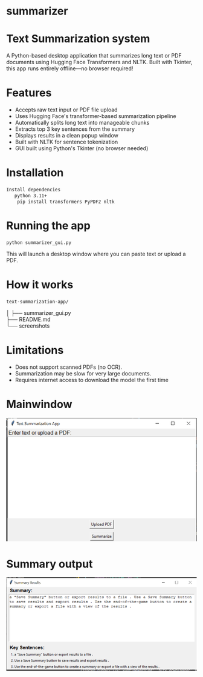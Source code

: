 # summarizer
# Text Summarization system

A Python-based desktop application that summarizes long text or PDF documents using Hugging Face Transformers and NLTK. Built with Tkinter, this app runs entirely offline—no browser required!

# Features

-  Accepts raw text input or PDF file upload
-  Uses Hugging Face's transformer-based summarization pipeline
-  Automatically splits long text into manageable chunks
-  Extracts top 3 key sentences from the summary
-  Displays results in a clean popup window
-  Built with NLTK for sentence tokenization
-  GUI built using Python's Tkinter (no browser needed)


# Installation
    Install dependencies
       python 3.11+
        pip install transformers PyPDF2 nltk

# Running the app
    python summarizer_gui.py
This will launch a desktop window where you can paste text or upload a PDF.
# How it works
    text-summarization-app/
│
├── summarizer_gui.py        
├── README.md               
└── screenshots

# Limitations
- Does not support scanned PDFs (no OCR).
- Summarization may be slow for very large documents.
- Requires internet access to download the model the first time

# Mainwindow
![Mainwindow](https://github.com/Forhin78/summarizer/blob/2b576d01d1758341730bb85f0a29d6ac2fbc498d/main.png)
# Summary output
![summary output](https://github.com/Forhin78/summarizer/blob/536aadb1ced08c943781c4e4a56ca2ecbc571bce/after%20summarize.png)
       

